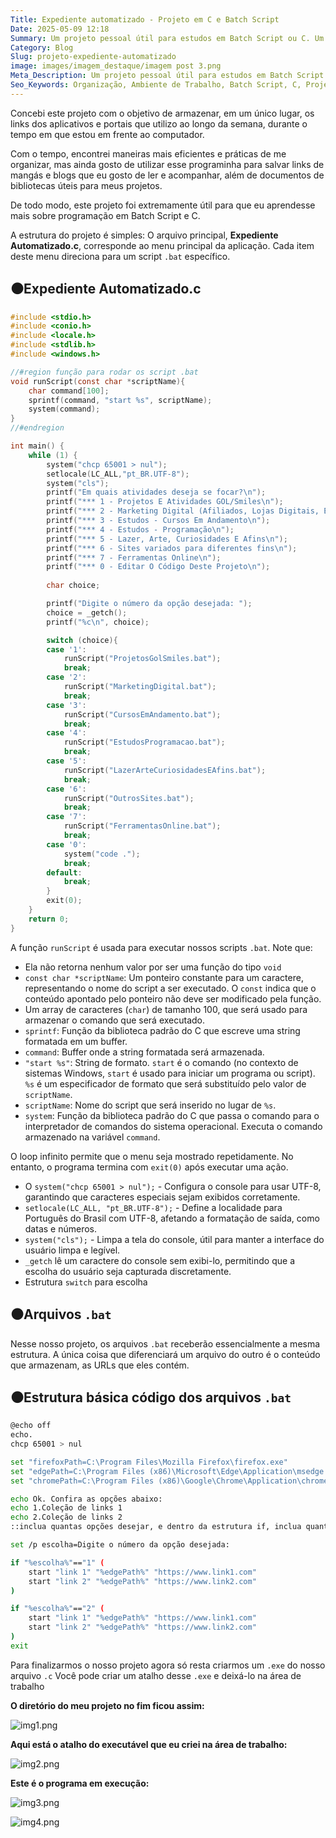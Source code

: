 ```yaml
---
Title: Expediente automatizado - Projeto em C e Batch Script
Date: 2025-05-09 12:18
Summary: Um projeto pessoal útil para estudos em Batch Script ou C. Um programa simples para organização de links
Category: Blog
Slug: projeto-expediente-automatizado
image: images/imagem_destaque/imagem post 3.png
Meta_Description: Um projeto pessoal útil para estudos em Batch Script ou C. Um programa simples para organização de links
Seo_Keywords: Organização, Ambiente de Trabalho, Batch Script, C, Projeto de Programação
---
```


Concebi este projeto com o objetivo de armazenar, em um único lugar, os links dos aplicativos e portais que utilizo ao longo da semana, durante o tempo em que estou em frente ao computador.

Com o tempo, encontrei maneiras mais eficientes e práticas de me organizar, mas ainda gosto de utilizar esse programinha para salvar links de mangás e blogs que eu gosto de ler e acompanhar, além de documentos de bibliotecas úteis para meus projetos. 

De todo modo, este projeto foi extremamente útil para que eu  aprendesse mais sobre programação em Batch Script e C.

A estrutura do projeto é simples: O arquivo principal, **Expediente Automatizado.c**, corresponde ao menu principal da aplicação. Cada item deste menu direciona para um script `.bat` específico.

## ⚫**Expediente Automatizado.c**

```c
#include <stdio.h>
#include <conio.h>
#include <locale.h>
#include <stdlib.h>
#include <windows.h>

//#region função para rodar os script .bat
void runScript(const char *scriptName){
    char command[100];
    sprintf(command, "start %s", scriptName);
    system(command);
}
//#endregion

int main() {
    while (1) {
        system("chcp 65001 > nul");
        setlocale(LC_ALL,"pt_BR.UTF-8");
        system("cls");
        printf("Em quais atividades deseja se focar?\n");
        printf("*** 1 - Projetos E Atividades GOL/Smiles\n");
        printf("*** 2 - Marketing Digital (Afiliados, Lojas Digitais, Etc...)\n");
        printf("*** 3 - Estudos - Cursos Em Andamento\n");
        printf("*** 4 - Estudos - Programação\n");
        printf("*** 5 - Lazer, Arte, Curiosidades E Afins\n");
        printf("*** 6 - Sites variados para diferentes fins\n");
        printf("*** 7 - Ferramentas Online\n");
        printf("*** 0 - Editar O Código Deste Projeto\n");
        
        char choice;

        printf("Digite o número da opção desejada: ");
        choice = _getch();
        printf("%c\n", choice);

        switch (choice){
        case '1':
            runScript("ProjetosGolSmiles.bat");
            break;
        case '2':
            runScript("MarketingDigital.bat");
            break;
        case '3':
            runScript("CursosEmAndamento.bat");
            break;
        case '4':
            runScript("EstudosProgramacao.bat");
            break;
        case '5':
            runScript("LazerArteCuriosidadesEAfins.bat");
            break;
        case '6':
            runScript("OutrosSites.bat");
            break;
        case '7':
            runScript("FerramentasOnline.bat");
            break;
        case '0':
            system("code .");
            break;
        default:
            break;
        }
        exit(0);
    }
    return 0;
}
```

A função `runScript` é usada para executar nossos scripts `.bat`. Note que:

- Ela não retorna nenhum valor por ser uma função do tipo `void`
- `const char *scriptName`: Um ponteiro constante para um caractere, representando o nome do script a ser executado. O `const` indica que o conteúdo apontado pelo ponteiro não deve ser modificado pela função.
- Um array de caracteres (`char`) de tamanho 100, que será usado para armazenar o comando que será executado.
- `sprintf`: Função da biblioteca padrão do C que escreve uma string formatada em um buffer.
- `command`: Buffer onde a string formatada será armazenada.
- `"start %s"`: String de formato. `start` é o comando (no contexto de sistemas Windows, `start` é usado para iniciar um programa ou script). `%s` é um especificador de formato que será substituído pelo valor de `scriptName`.
- `scriptName`: Nome do script que será inserido no lugar de `%s`.
- `system`: Função da biblioteca padrão do C que passa o comando para o interpretador de comandos do sistema operacional. Executa o comando armazenado na variável `command`.

O loop infinito permite que o menu seja mostrado repetidamente. No entanto, o programa termina com `exit(0)` após executar uma ação.

- O `system("chcp 65001 > nul");` - Configura o console para usar UTF-8, garantindo que caracteres especiais sejam exibidos corretamente.
- `setlocale(LC_ALL, "pt_BR.UTF-8");` - Define a localidade para Português do Brasil com UTF-8, afetando a formatação de saída, como datas e números.
- `system("cls");` - Limpa a tela do console, útil para manter a interface do usuário limpa e legível.
- `_getch` lê um caractere do console sem exibi-lo, permitindo que a escolha do usuário seja capturada discretamente.
- Estrutura `switch` para escolha

## ⚫**Arquivos `.bat`**

Nesse nosso projeto, os arquivos `.bat` receberão essencialmente a mesma estrutura. A única coisa que diferenciará um arquivo do outro é o conteúdo que armazenam, as URLs que eles contém.

## ⚫**Estrutura básica código dos arquivos `.bat`**

```bash
@echo off
echo.
chcp 65001 > nul

set "firefoxPath=C:\Program Files\Mozilla Firefox\firefox.exe"
set "edgePath=C:\Program Files (x86)\Microsoft\Edge\Application\msedge.exe"
set "chromePath=C:\Program Files (x86)\Google\Chrome\Application\chrome.exe"

echo Ok. Confira as opções abaixo:
echo 1.Coleção de links 1
echo 2.Coleção de links 2
::inclua quantas opções desejar, e dentro da estrutura if, inclua quantos links desejar

set /p escolha=Digite o número da opção desejada:

if "%escolha%"=="1" (
    start "link 1" "%edgePath%" "https://www.link1.com"
    start "link 2" "%edgePath%" "https://www.link2.com"
)

if "%escolha%"=="2" (
    start "link 1" "%edgePath%" "https://www.link1.com"
    start "link 2" "%edgePath%" "https://www.link2.com"
)
exit
```

Para finalizarmos o nosso projeto agora só resta criarmos um `.exe` do nosso arquivo `.c`
Você pode criar um atalho desse `.exe` e deixá-lo na área de trabalho

**O diretório do meu projeto no fim ficou assim:**

![img1.png](./images/imagem_post/post_projeto_c_bat/img6.png)

**Aqui está o atalho do executável que eu criei na área de trabalho:**

![img2.png](./images/imagem_post/post_projeto_c_bat/img7.png)

**Este é o programa em execução:**

![img3.png](./images/imagem_post/post_projeto_c_bat/img8.png)

![img4.png](./images/imagem_post/post_projeto_c_bat/img9.png)